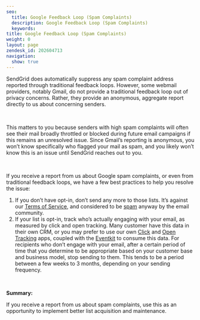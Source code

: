 ```yaml
---
seo:
  title: Google Feedback Loop (Spam Complaints)
  description: Google Feedback Loop (Spam Complaints)
  keywords: 
title: Google Feedback Loop (Spam Complaints)
weight: 0
layout: page
zendesk_id: 202604713
navigation:
  show: true
---
```


SendGrid does automatically suppress any spam complaint address reported&nbsp;through traditional feedback loops. However, some webmail providers, notably Gmail, do not provide a traditional feedback loop out of privacy concerns. Rather, they provide an anonymous, aggregate report directly to us about concerning senders.

&nbsp;

This matters to you because senders with high spam complaints will often see their mail broadly throttled or blocked during future email campaigns if this remains an unresolved issue. Since Gmail’s reporting is anonymous, you won’t know specifically who flagged your mail as spam, and you likely won’t know this is an issue until SendGrid reaches out to you.

&nbsp;

If you receive a report from us about Google spam complaints, or even from traditional feedback loops, we have a few best practices to help you resolve the issue:

1. If you don’t have opt-in, don’t send any more to those lists. It’s against our [Terms of Service](http://sendgrid.com/email_policy), and considered to be [spam](http://www.spamhaus.org/consumer/definition/) anyway by the email community.
2. If your list is opt-in, track who’s actually engaging with your email, as measured by click and open tracking. Many customer have this data in their own CRM, or you may prefer to use our own [Click](https://sendgrid.com/docs/Apps/click_tracking.html) and [Open Tracking](https://sendgrid.com/docs/Apps/open_tracking.html) apps, coupled with the [Eventkit](http://sendgrid.github.io/eventkit/setup.html) to consume this data. For recipients who don’t engage with your email, after a certain period of time that you determine to be appropriate based on your customer base and business model, stop sending to them. This tends to be a period between a few weeks to 3 months, depending on your sending frequency.

&nbsp;

**Summary:**

If you receive a report from us about spam complaints, use this as an opportunity to implement better list acquisition and maintenance.

&nbsp;

